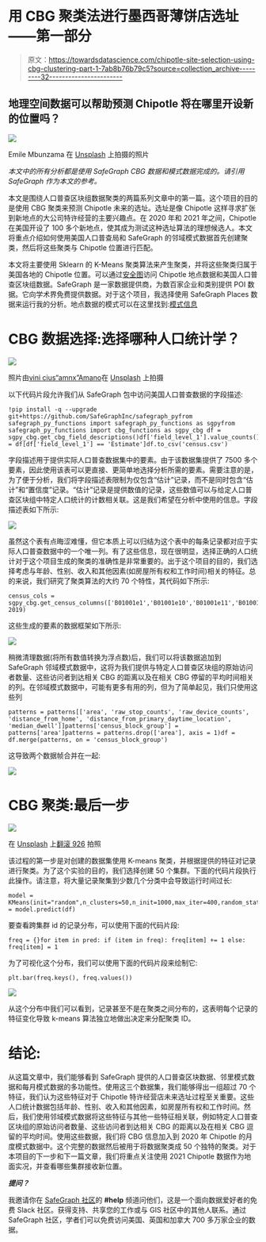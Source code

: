 # 用 CBG 聚类法进行墨西哥薄饼店选址——第一部分

> 原文：<https://towardsdatascience.com/chipotle-site-selection-using-cbg-clustering-part-1-7ab8b76b79c5?source=collection_archive---------32----------------------->

## 地理空间数据可以帮助预测 Chipotle 将在哪里开设新的位置吗？

![](img/1de567528497d52c0e78c23aaf1cc20e.png)

Emile Mbunzama 在 [Unsplash](https://unsplash.com/s/photos/ice-cream?utm_source=unsplash&utm_medium=referral&utm_content=creditCopyText) 上拍摄的照片

*本文中的所有分析都是使用 SafeGraph CBG 数据和模式数据完成的。请引用 SafeGraph 作为本文的参考。*

本文是围绕人口普查区块组数据聚类的两篇系列文章中的第一篇。这个项目的目的是使用 CBG 聚类来预测 Chipotle 未来的选址。选址是像 Chipotle 这样寻求扩张到新地点的大公司特许经营的主要兴趣点。在 2020 年和 2021 年之间，Chipotle 在美国开设了 100 多个新地点，使其成为测试这种选址算法的理想候选人。本文将重点介绍如何使用美国人口普查局和 SafeGraph 的邻域模式数据首先创建聚类，然后将这些聚类与 Chipotle 位置进行匹配。

本文将主要使用 Sklearn 的 K-Means 聚类算法来产生聚类，并将这些聚类归属于美国各地的 Chipotle 位置。可以通过[安全图](http://safegraph.com/)访问 Chipotle 地点数据和美国人口普查区块组数据。SafeGraph 是一家数据提供商，为数百家企业和类别提供 POI 数据。它向学术界免费提供数据。对于这个项目，我选择使用 SafeGraph Places 数据来运行我的分析。地点数据的模式可以在这里找到:[模式信息](https://docs.safegraph.com/docs/core-places)

# CBG 数据选择:选择哪种人口统计学？

![](img/889f79334467bd170605ae8003f5b42e.png)

照片由[vini cius“amnx”Amano](https://unsplash.com/@viniciusamano?utm_source=unsplash&utm_medium=referral&utm_content=creditCopyText)在 [Unsplash](https://unsplash.com/s/photos/candy?utm_source=unsplash&utm_medium=referral&utm_content=creditCopyText) 上拍摄

以下代码片段允许我们从 SafeGraph 包中访问美国人口普查数据的字段描述:

```
!pip install -q --upgrade git+https://github.com/SafeGraphInc/safegraph_pyfrom safegraph_py_functions import safegraph_py_functions as sgpyfrom safegraph_py_functions import cbg_functions as sgpy_cbg df = sgpy_cbg.get_cbg_field_descriptions()df['field_level_1'].value_counts()df = df[df['field_level_1'] == 'Estimate']df.to_csv('census.csv')
```

字段描述用于提供实际人口普查数据集中的要素。由于该数据集提供了 7500 多个要素，因此使用该表可以更直接、更简单地选择分析所需的要素。需要注意的是，为了便于分析，我们将字段描述表限制为仅包含“估计”记录，而不是同时包含“估计”和“置信度”记录。“估计”记录是提供数值的记录，这些数值可以与给定人口普查区块组中特定人口统计的计数相关联。这是我们希望在分析中使用的信息。字段描述表如下所示:

![](img/6cbb9843dc8cdad3edd66f7b7e73e92d.png)

虽然这个表有点晦涩难懂，但它本质上可以归结为这个表中的每条记录都对应于实际人口普查数据中的一个唯一列。有了这些信息，现在很明显，选择正确的人口统计对于这个项目生成的聚类的准确性是非常重要的。出于这个项目的目的，我们选择考虑与年龄、性别、收入和其他因素(如房屋所有权和工作时间)相关的特征。总的来说，我们研究了聚类算法的大约 70 个特性，其代码如下所示:

```
census_cols = sgpy_cbg.get_census_columns(['B01001e1','B01001e10','B01001e11','B01001e12','B01001e13','B01001e14','B01001e15','B01001e16','B01001e17','B01001e18','B01001e19','B01001e20','B01001e21','B01001e22','B01001e23','B01001e24','B01001e25','B01001e27','B01001e28','B01001e29','B01001e30','B01001e31','B01001e32','B01001e33','B01001e34','B01001e35','B01001e36','B01001e37','B01001e38','B01001e39','B01001e40','B01001e41','B01001e42','B02001e1','B02001e10','B02001e2','B09019e2','B09019e20','B09019e21','B09019e22','B09019e23','B09019e24','B09019e25','B09019e26','B09019e3','B09019e4','B09019e5','B09019e6','B09019e7','B09019e8','B09019e9','B19001e1','B19001e10','B19001e11','B19001e12','B19001e13','B19001e14','B19001e15','B19001e16','B19001e17','B19001e2','B19001e3','B19001e4','B19001e5','B19001e6','B19001e7','B19001e8','B19001e9'], 2019)
```

这些生成的要素的数据框架如下所示:

![](img/325304e985ff5e43b78928f251146d29.png)

稍微清理数据(将所有数值转换为浮点数)后，我们可以将该数据追加到 SafeGraph 邻域模式数据中，这将为我们提供与特定人口普查区块组的原始访问者数量、这些访问者到达相关 CBG 的距离以及在相关 CBG 停留的平均时间相关的列。在邻域模式数据中，可能有更多有用的列，但为了简单起见，我们只使用这些列

```
patterns = patterns[['area', 'raw_stop_counts', 'raw_device_counts', 'distance_from_home', 'distance_from_primary_daytime_location', 'median_dwell']]patterns['census_block_group'] = patterns['area']patterns = patterns.drop(['area'], axis = 1)df = df.merge(patterns, on = 'census_block_group')
```

这导致两个数据帧合并在一起:

![](img/d1c5c2808f840fd8783446ebca016600.png)

# CBG 聚类:最后一步

![](img/c6b6e8d479260df159e4c37746998e48.png)

在 [Unsplash](https://unsplash.com/s/photos/candy?utm_source=unsplash&utm_medium=referral&utm_content=creditCopyText) 上[翻滚 926](https://unsplash.com/@billow926?utm_source=unsplash&utm_medium=referral&utm_content=creditCopyText) 拍照

该过程的第一步是对创建的数据集使用 K-means 聚类，并根据提供的特征对记录进行聚类。为了这个实验的目的，我们选择创建 50 个集群。下面的代码片段执行此操作。请注意，将大量记录聚集到少数几个分类中会导致运行时间过长:

```
model = KMeans(init="random",n_clusters=50,n_init=1000,max_iter=400,random_state=42)model.fit(df[1:])pred = model.predict(df)
```

要查看跨集群 id 的记录分布，可以使用下面的代码片段:

```
freq = {}for item in pred: if (item in freq): freq[item] += 1 else: freq[item] = 1
```

为了可视化这个分布，我们可以使用下面的代码片段来绘制它:

```
plt.bar(freq.keys(), freq.values())
```

![](img/b5455fd7d2bb1beea7524e4dabcd56f1.png)

从这个分布中我们可以看到，记录甚至不是在聚类之间分布的，这表明每个记录的特征变化导致 k-means 算法独立地做出决定来分配聚类 ID。

# **结论:**

从这篇文章中，我们能够看到 SafeGraph 提供的人口普查区块数据、邻里模式数据和每月模式数据的多功能性。使用这三个数据集，我们能够得出一组超过 70 个特征，我们认为这些特征对于 Chipotle 特许经营店未来选址过程至关重要。这些人口统计数据包括年龄、性别、收入和其他因素，如房屋所有权和工作时间。然后，我们使用邻域模式数据将这些特征与其他一些特征相关联，例如特定人口普查区块组的原始访问者数量、这些访问者到达相关 CBG 的距离以及在相关 CBG 逗留的平均时间。使用这些数据，我们将 CBG 信息加入到 2020 年 Chipotle 的月度模式数据中。这个完整的数据然后被用于将数据聚类成 50 个独特的聚类。对于本项目的下一步和下一篇文章，我们将重点关注使用 2021 Chipotle 数据作为地面实况，并查看哪些集群接收新位置。

***提问？***

我邀请你在 [SafeGraph 社区](https://www.safegraph.com/academics)的 **#help** 频道问他们，这是一个面向数据爱好者的免费 Slack 社区。获得支持、共享您的工作或与 GIS 社区中的其他人联系。通过 SafeGraph 社区，学者们可以免费访问美国、英国和加拿大 700 多万家企业的数据。